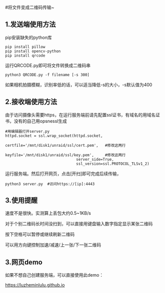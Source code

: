 #将文件变成二维码传输~

## 1.发送端使用方法
pip安装缺失的python库
```
pip install pillow
pip install opencv-python
pip install qrcode
```
运行QRCODE.py即可将文件转换成二维码串

```
python3 QRCODE.py -f filename [-s 300] 
```
如果相机拍摄模糊，识别率低的话，可以适当降低-s的大小，-s默认值为400


## 2.接收端使用方法
由于访问摄像头需要https，在运行服务端前请先配置ssl证书，有域名的用域名证书，没有的自己用opsnessl生成
```
#用编辑器打开server.py
httpd.socket = ssl.wrap_socket(httpd.socket,  
                                certfile='/mnt/disk1/unraid/ssl/cert.pem',   #修改这两行
                                keyfile='/mnt/disk1/unraid/ssl/key.pem',     #修改这两行
                                server_side=True,
                                ssl_version=ssl.PROTOCOL_TLSv1_2)  
```
运行服务端。然后打开网页，点击[开扫]即可完成后续传输，
```
python3 server.py  #访问https://[ip]:4443
```


## 3.使用提醒
速度不是很快。实测算上丢包大约0.5~1KB/s

对于个别二维码长时间没扫到，可以直接用键盘输入数字指定显示某张二维码

按下空格可以暂停或继续刷新二维码

可以用方向键控制加速/减速/上一张/下一张二维码


## 3.网页demo
如果不想自己创建服务端，可以直接使用此demo：

https://luzheminlulu.github.io
